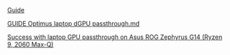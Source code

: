 [Guide](https://gist.github.com/Misairu-G/616f7b2756c488148b7309addc940b28)

[GUIDE Optimus laptop dGPU passthrough.md](https://gist.github.com/Misairu-G/616f7b2756c488148b7309addc940b28)

[Success with laptop GPU passthrough on Asus ROG Zephyrus G14 (Ryzen 9, 2060 Max-Q)](https://www.reddit.com/r/VFIO/comments/hx5j8q/success_with_laptop_gpu_passthrough_on_asus_rog)
